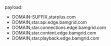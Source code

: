 payload:
  - DOMAIN-SUFFIX,starplus.com
  - DOMAIN,star.api.edge.bamgrid.com
  - DOMAIN,star.connections.edge.bamgrid.com
  - DOMAIN,star.content.edge.bamgrid.com
  - DOMAIN,star.playback.edge.bamgrid.com
